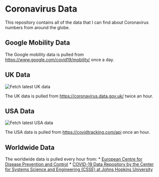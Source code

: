 # Coronavirus Data

This repository contains all of the data that I can find about Coronavirus numbers from around the globe.

## Google Mobility Data

The Google mobility data is pulled from https://www.google.com/covid19/mobility/ once a day.

## UK Data
![Fetch latest UK data](https://github.com/rvaughan/coronavirus-data/workflows/Fetch%20latest%20UK%20data/badge.svg)

The UK data is pulled from https://coronavirus.data.gov.uk/ twice an hour.

## USA Data
![Fetch latest USA data](https://github.com/rvaughan/coronavirus-data/workflows/Fetch%20latest%20USA%20data/badge.svg)

The USA data is pulled from https://covidtracking.com/api once an hour.

## Worldwide Data

The worldwide data is pulled every hour from:
    * [European Centre for Disease Prevention and Control](https://www.ecdc.europa.eu/en/publications-data/download-todays-data-geographic-distribution-covid-19-cases-worldwide)
    * [COVID-19 Data Repository by the Center for Systems Science and Engineering (CSSE) at Johns Hopkins University](https://github.com/CSSEGISandData/COVID-19)
